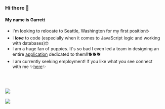 ### Hi there 👋
#### My name is Garrett
* I'm looking to relocate to Seattle, Washington for my first position☕
* I ***love*** to code (especially when it comes to JavaScript logic and working with databases)🤓
* I am a huge fan of puppies. It's so bad I even led a team in designing an entire [application](https://pet-fetcher.herokuapp.com/) dedicated to them!!🐕🐕🐕
* I am currently seeking employment! If you like what you see connect with me ✨[here](https://www.linkedin.com/in/garretthilberling/)✨

<br></br>

<a href="https://github-readme-stats.vercel.app/api?username=garretthilberling&show_icons=true&theme=dracula">
  <img align="center bottom" src="https://github-readme-stats.vercel.app/api?username=garretthilberling&show_icons=true&theme=dracula" />
</a>
<br></br>

<a href="https://github-readme-stats.vercel.app/api/top-langs/?username=garretthilberling&layout=compact&theme=dracula)](https://github.com/anuraghazra/github-readme-stats">
  <img align="center bottom" src="https://github-readme-stats.vercel.app/api/top-langs/?username=garretthilberling&layout=compact&theme=dracula" />
</a>

<!-- * If you have any questions feel free to DM me here on Github!😃 -->

<!--
**garretthilberling/garretthilberling** is a ✨ _special_ ✨ repository because its `README.md` (this file) appears on your GitHub profile.

Here are some ideas to get you started:

- 🔭 I’m currently working on ...
- 🌱 I’m currently learning ...
- 👯 I’m looking to collaborate on ...
- 🤔 I’m looking for help with ...
- 💬 Ask me about ...
- 📫 How to reach me: ...
- 😄 Pronouns: ...
- ⚡ Fun fact: ...
-->
